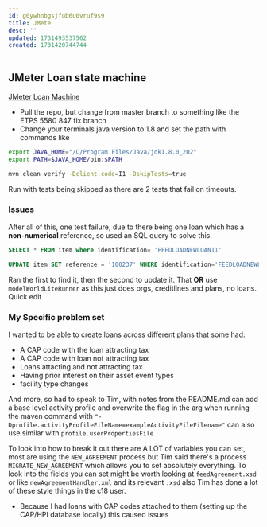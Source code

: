```yaml
---
id: g0ywhnbgsjfub6u0vruf9s9
title: JMete
desc: ''
updated: 1731493537562
created: 1731420744744
---
```

## JMeter Loan state machine
[JMeter Loan Machine](https://bitbucket.apak.delivery/projects/WFSPERF/repos/jmeter-loan-state-machine/browse)
- Pull the repo, but change from master branch to something like the ETPS 5580 847 fix branch
- Change your terminals java version to 1.8 and set the path with commands like
```bash
export JAVA_HOME="/C/Program Files/Java/jdk1.8.0_202"
export PATH=$JAVA_HOME/bin:$PATH

mvn clean verify -Dclient.code=I1 -DskipTests=true
```
Run with tests being skipped as there are 2 tests that fail on timeouts.

### Issues
After all of this, one test failure, due to there being one loan which has a **non-numerical** reference, so used an SQL query to solve this.
```SQL
SELECT * FROM item where identification= 'FEEDLOADNEWLOAN11'

UPDATE item SET reference = '100237' WHERE identification='FEEDLOADNEWLOAN11' AND itemtype='INVOICE'
```
Ran the first to find it, then the second to update it.
That **OR** use `modelWorldLiteRunner` as this just does orgs, creditlines and plans, no loans. Quick edit

### My Specific problem set
I wanted to be able to create loans across different plans that some had:
- A CAP code with the loan attracting tax
- A CAP code with loan not attracting tax
- Loans attacting and not attracting tax
- Having prior interest on their asset event types
- facility type changes 

And more, so had to speak to Tim, with notes from the README.md can add a base level activity profile and overwrite the flag in the arg when running the maven command with `"-Dprofile.activityProfileFileName=exampleActivityFileFilename"` can also use similar with `profile.userPropertiesFile`

To look into how to break it out there are A LOT of variables you can set, most are using the `NEW_AGREEMENT` process but Tim said there's a process `MIGRATE_NEW_AGREEMENT` which allows you to set absolutely everything.
To look into the fields you can set might be worth looking at `feedAgreement.xsd` or like `newAgreementHandler.xml` and its relevant `.xsd` also Tim has done a lot of these style things in the c18 user.

- Because I had loans with CAP codes attached to them (setting up the CAP/HPI database locally) this caused issues